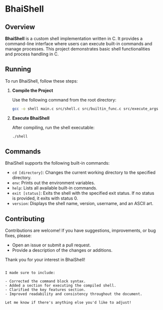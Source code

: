 # BhaiShell

## Overview

**BhaiShell** is a custom shell implementation written in C. It provides a command-line interface where users can execute built-in commands and manage processes. This project demonstrates basic shell functionalities and process handling in C.

## Running

To run BhaiShell, follow these steps:

1. **Compile the Project**

   Use the following command from the root directory:

   ```bash
   gcc -o shell main.c src/shell.c src/builtin_func.c src/execute_args.c src/new_process.c src/read_line.c src/split_line.c -Iinclude
   ```

2. **Execute BhaiShell**

   After compiling, run the shell executable:

   ```bash
   ./shell
   ```

## Commands

BhaiShell supports the following built-in commands:

- `cd [directory]`: Changes the current working directory to the specified directory.
- `env`: Prints out the environment variables.
- `help`: Lists all available built-in commands.
- `exit [status]`: Exits the shell with the specified exit status. If no status is provided, it exits with status 0.
- `version`: Displays the shell name, version, username, and an ASCII art.

## Contributing

Contributions are welcome! If you have suggestions, improvements, or bug fixes, please:

- Open an issue or submit a pull request.
- Provide a description of the changes or additions.

Thank you for your interest in BhaiShell!
```

I made sure to include:

- Corrected the command block syntax.
- Added a section for executing the compiled shell.
- Clarified the key features section.
- Improved readability and consistency throughout the document.

Let me know if there's anything else you'd like to adjust!